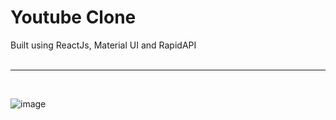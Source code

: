 # Youtube Clone

Built using ReactJs, Material UI and RapidAPI
</br>
</br>
<hr>
</br>

![image](https://github.com/RajithAshok/youtube-clone/assets/64261299/095d2392-4e35-4c26-b533-af7d3f8d4f7d)
